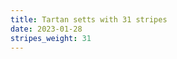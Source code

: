 ```yaml
---
title: Tartan setts with 31 stripes
date: 2023-01-28
stripes_weight: 31
---
```

<no value>

<no value>